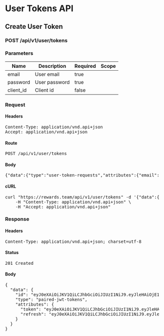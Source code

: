 # User Tokens API

## Create User Token

### POST /api/v1/user/tokens

### Parameters

| Name | Description | Required | Scope |
|------|-------------|----------|-------|
| email | User email | true |  |
| password | User password | true |  |
| client_id | Client id | false |  |

### Request

#### Headers

<pre>Content-Type: application/vnd.api+json
Accept: application/vnd.api+json</pre>

#### Route

<pre>POST /api/v1/user/tokens</pre>

#### Body

<pre>{"data":{"type":"user-token-requests","attributes":{"email":"user@example.com","password":"123456","client-id":"c7f160ea-fd3c-4e76-97b1-e0a2eafa5a70"}}}</pre>

#### cURL

<pre class="request">curl &quot;https://rewards.team/api/v1/user/tokens&quot; -d &#39;{&quot;data&quot;:{&quot;type&quot;:&quot;user-token-requests&quot;,&quot;attributes&quot;:{&quot;email&quot;:&quot;user@example.com&quot;,&quot;password&quot;:&quot;123456&quot;,&quot;client-id&quot;:&quot;c7f160ea-fd3c-4e76-97b1-e0a2eafa5a70&quot;}}}&#39; -X POST \
	-H &quot;Content-Type: application/vnd.api+json&quot; \
	-H &quot;Accept: application/vnd.api+json&quot;</pre>

### Response

#### Headers

<pre>Content-Type: application/vnd.api+json; charset=utf-8</pre>

#### Status

<pre>201 Created</pre>

#### Body

<pre>{
  "data": {
    "id": "eyJ0eXAiOiJKV1QiLCJhbGciOiJIUzI1NiJ9.eyJleHAiOjE1OTQzNzAwNzQsInN1YiI6MzI1MSwidHlwZSI6ImFjY2VzcyJ9.dsCci1OVDEENvXZp-NQSMSsd9hFXzOnUirmxc9NP0UQ",
    "type": "paired-jwt-tokens",
    "attributes": {
      "token": "eyJ0eXAiOiJKV1QiLCJhbGciOiJIUzI1NiJ9.eyJleHAiOjE1OTQzNzAwNzQsInN1YiI6MzI1MSwidHlwZSI6ImFjY2VzcyJ9.dsCci1OVDEENvXZp-NQSMSsd9hFXzOnUirmxc9NP0UQ",
      "refresh": "eyJ0eXAiOiJKV1QiLCJhbGciOiJIUzI1NiJ9.eyJleHAiOjE1OTk0Njc2NzQsInN1YiI6MzI1MSwidHlwZSI6InJlZnJlc2giLCJjbGllbnRfaWQiOiJjN2YxNjBlYS1mZDNjLTRlNzYtOTdiMS1lMGEyZWFmYTVhNzAifQ.DnXaKeOYJnCmGsn5N6Tz9gwcPwQ0YceJHlaF-cVAw30"
    }
  }
}</pre>
